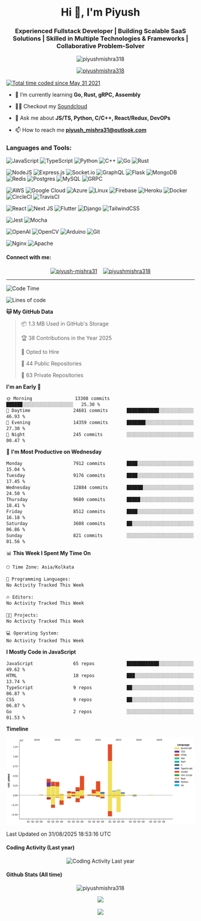 

<h1 align="center">Hi 👋, I'm Piyush</h1>
<h3 align="center">Experienced Fullstack Developer | Building Scalable SaaS Solutions | Skilled in Multiple Technologies & Frameworks | Collaborative Problem-Solver</h3>
<p align="center">  <img  src="https://komarev.com/ghpvc/?username=piyushmishra318&color=0e75b6&style=for-the-badge"  alt="piyushmishra318"  />   </p>
<p align="center">  <a  href="https://github.com/ryo-ma/github-profile-trophy"><img  src="https://github-profile-trophy.vercel.app/?username=piyushmishra318&row=2&column=4&theme=nord&margin-w=15&margin-h=15"  alt="piyushmishra318"  /></a>  </p>

<a href="https://wakatime.com/@1126c104-125d-4c52-840c-530d4fb4215e" title="Total time coded since May 31 2021"><img src="https://wakatime.com/badge/user/1126c104-125d-4c52-840c-530d4fb4215e.svg" align="center" alt="Total time coded since May 31 2021" /></a>
- 🌱 I’m currently learning **Go, Rust, gRPC, Assembly**

- 👨‍💻 Checkout my [Soundcloud](https://piyushmishra.vercel.app/)

- 💬 Ask me about **JS/TS, Python, C/C++, React/Redux, DevOPs**

- 📫 How to reach me **piyush_mishra31@outlook.com**

### Languages and Tools:
![JavaScript](https://img.shields.io/badge/javascript-%23323330.svg?style=for-the-badge&logo=javascript&logoColor=%23F7DF1E) ![TypeScript](https://img.shields.io/badge/typescript-%23007ACC.svg?style=for-the-badge&logo=typescript&logoColor=white) ![Python](https://img.shields.io/badge/python-3670A0?style=for-the-badge&logo=python&logoColor=ffdd54) ![C++](https://img.shields.io/badge/c++-%2300599C.svg?style=for-the-badge&logo=c%2B%2B&logoColor=white) ![Go](https://img.shields.io/badge/go-%2300ADD8.svg?style=for-the-badge&logo=go&logoColor=white) ![Rust](https://img.shields.io/badge/rust-%23000000.svg?style=for-the-badge&logo=rust&logoColor=white)

![NodeJS](https://img.shields.io/badge/node.js-6DA55F?style=for-the-badge&logo=node.js&logoColor=white) ![Express.js](https://img.shields.io/badge/express.js-%23404d59.svg?style=for-the-badge&logo=express&logoColor=%2361DAFB) ![Socket.io](https://img.shields.io/badge/Socket.io-black?style=for-the-badge&logo=socket.io&badgeColor=010101) ![GraphQL](https://img.shields.io/badge/-GraphQL-E10098?style=for-the-badge&logo=graphql&logoColor=white)  ![Flask](https://img.shields.io/badge/flask-%23000.svg?style=for-the-badge&logo=flask&logoColor=white) ![MongoDB](https://img.shields.io/badge/MongoDB-%234ea94b.svg?style=for-the-badge&logo=mongodb&logoColor=white) ![Redis](https://img.shields.io/badge/redis-%23DD0031.svg?style=for-the-badge&logo=redis&logoColor=white) ![Postgres](https://img.shields.io/badge/postgres-%23316192.svg?style=for-the-badge&logo=postgresql&logoColor=white) ![MySQL](https://img.shields.io/badge/mysql-%2300f.svg?style=for-the-badge&logo=mysql&logoColor=white) ![GRPC](https://img.shields.io/badge/gRPC-%23734F96.svg?style=for-the-badge&logoColor=white)

![AWS](https://img.shields.io/badge/AWS-%23FF9900.svg?style=for-the-badge&logo=amazon-aws&logoColor=white) ![Google Cloud](https://img.shields.io/badge/GoogleCloud-%234285F4.svg?style=for-the-badge&logo=google-cloud&logoColor=white) ![Azure](https://img.shields.io/badge/azure-%230072C6.svg?style=for-the-badge&logo=microsoftazure&logoColor=white) ![Linux](https://img.shields.io/badge/Linux-FCC624?style=for-the-badge&logo=linux&logoColor=black) ![Firebase](https://img.shields.io/badge/Firebase-039BE5?style=for-the-badge&logo=Firebase&logoColor=white) ![Heroku](https://img.shields.io/badge/heroku-%23430098.svg?style=for-the-badge&logo=heroku&logoColor=white)  ![Docker](https://img.shields.io/badge/docker-%230db7ed.svg?style=for-the-badge&logo=docker&logoColor=white) ![CircleCI](https://img.shields.io/badge/circle%20ci-%23161616.svg?style=for-the-badge&logo=circleci&logoColor=white) ![TravisCI](https://img.shields.io/badge/travis%20ci-%232B2F33.svg?style=for-the-badge&logo=travis&logoColor=white)

![React](https://img.shields.io/badge/react-%2320232a.svg?style=for-the-badge&logo=react&logoColor=%2361DAFB) ![Next JS](https://img.shields.io/badge/Next-black?style=for-the-badge&logo=next.js&logoColor=white) ![Flutter](https://img.shields.io/badge/Flutter-%2302569B.svg?style=for-the-badge&logo=Flutter&logoColor=white) ![Django](https://img.shields.io/badge/django-%23092E20.svg?style=for-the-badge&logo=django&logoColor=white) ![TailwindCSS](https://img.shields.io/badge/tailwindcss-%2338B2AC.svg?style=for-the-badge&logo=tailwind-css&logoColor=white) 

![Jest](https://img.shields.io/badge/-jest-%23C21325?style=for-the-badge&logo=jest&logoColor=white) ![Mocha](https://img.shields.io/badge/-mocha-%238D6748?style=for-the-badge&logo=mocha&logoColor=white)

![OpenAI](https://img.shields.io/badge/OpenAI-74aa9c?style=for-the-badge&logo=openai&logoColor=white) ![OpenCV](https://img.shields.io/badge/opencv-%23white.svg?style=for-the-badge&logo=opencv&logoColor=white) ![Arduino](https://img.shields.io/badge/-Arduino-00979D?style=for-the-badge&logo=Arduino&logoColor=white) ![Git](https://img.shields.io/badge/git-%23F05033.svg?style=for-the-badge&logo=git&logoColor=white)

 ![Nginx](https://img.shields.io/badge/nginx-%23009639.svg?style=for-the-badge&logo=nginx&logoColor=white) ![Apache](https://img.shields.io/badge/apache-%23D42029.svg?style=for-the-badge&logo=apache&logoColor=white)  


<h4 align="left">Connect with me:</h4>
<p align="center">
<a  href="https://linkedin.com/in/piyush-mishra31"  target="_blank"><img align="center"  src="https://img.shields.io/badge/linkedin-%230077B5.svg?style=for-the-badge&logo=linkedin&logoColor=white"  alt="piyush-mishra31"  /></a>&nbsp;&nbsp;&nbsp;
<a  href="https://www.leetcode.com/piyushmishra318"  target="_blank"><img align="center"  src="https://img.shields.io/badge/LeetCode-000000?style=for-the-badge&logo=LeetCode&logoColor=#d16c06"  alt="piyushmishra318" /></a>
</p>
</div>

<hr/>

<!--START_SECTION:waka-->
![Code Time](http://img.shields.io/badge/Code%20Time-3%2C351%20hrs%2044%20mins-blue)

![Lines of code](https://img.shields.io/badge/From%20Hello%20World%20I%27ve%20Written-43.1%20million%20lines%20of%20code-blue)

**🐱 My GitHub Data** 

> 📦 1.3 MB Used in GitHub's Storage 
 > 
> 🏆 38 Contributions in the Year 2025
 > 
> 💼 Opted to Hire
 > 
> 📜 44 Public Repositories 
 > 
> 🔑 63 Private Repositories 
 > 
**I'm an Early 🐤** 

```text
🌞 Morning                13308 commits       ██████░░░░░░░░░░░░░░░░░░░   25.30 % 
🌆 Daytime                24681 commits       ████████████░░░░░░░░░░░░░   46.93 % 
🌃 Evening                14359 commits       ███████░░░░░░░░░░░░░░░░░░   27.30 % 
🌙 Night                  245 commits         ░░░░░░░░░░░░░░░░░░░░░░░░░   00.47 % 
```
📅 **I'm Most Productive on Wednesday** 

```text
Monday                   7912 commits        ████░░░░░░░░░░░░░░░░░░░░░   15.04 % 
Tuesday                  9176 commits        ████░░░░░░░░░░░░░░░░░░░░░   17.45 % 
Wednesday                12884 commits       ██████░░░░░░░░░░░░░░░░░░░   24.50 % 
Thursday                 9680 commits        █████░░░░░░░░░░░░░░░░░░░░   18.41 % 
Friday                   8512 commits        ████░░░░░░░░░░░░░░░░░░░░░   16.18 % 
Saturday                 3608 commits        ██░░░░░░░░░░░░░░░░░░░░░░░   06.86 % 
Sunday                   821 commits         ░░░░░░░░░░░░░░░░░░░░░░░░░   01.56 % 
```


📊 **This Week I Spent My Time On** 

```text
🕑︎ Time Zone: Asia/Kolkata

💬 Programming Languages: 
No Activity Tracked This Week

🔥 Editors: 
No Activity Tracked This Week

🐱‍💻 Projects: 
No Activity Tracked This Week

💻 Operating System: 
No Activity Tracked This Week
```

**I Mostly Code in JavaScript** 

```text
JavaScript               65 repos            ████████████░░░░░░░░░░░░░   49.62 % 
HTML                     18 repos            ███░░░░░░░░░░░░░░░░░░░░░░   13.74 % 
TypeScript               9 repos             ██░░░░░░░░░░░░░░░░░░░░░░░   06.87 % 
CSS                      9 repos             ██░░░░░░░░░░░░░░░░░░░░░░░   06.87 % 
Go                       2 repos             ░░░░░░░░░░░░░░░░░░░░░░░░░   01.53 % 
```



**Timeline**

![Lines of Code chart](https://raw.githubusercontent.com/PiyushMishra318/PiyushMishra318/master/assets/bar_graph.png)


 Last Updated on 31/08/2025 18:53:16 UTC
<!--END_SECTION:waka-->
<h4>Coding Activity (Last year)</h4>
<p align="center">
<picture> <source media="(prefers-color-scheme: dark)" srcset="https://wakatime.com/share/@piyushmishra/39b90e7e-f50a-4d17-8c25-1dca6e7d37fc.svg"> <img alt="Coding Activity Last year" src="https://wakatime.com/share/@piyushmishra/88824ea2-c74c-4e22-81dc-ebfc532a2e9c.svg"> </picture>
</p>

<h4>Github Stats (All time)</h4>
<p align="center">
<img src="https://github-readme-stats-two-jade-34.vercel.app/api?username=piyushmishra318&show_icons=true&theme=tokyonight&locale=en&hide_border=true&show=reviews,prs_merged,prs_merged_percentage&card_width=700"  alt="piyushmishra318"  />
 </p>
<p align="center">
<img src="https://github-readme-streak-stats.herokuapp.com?user=piyushmishra318&theme=tokyonight&hide_border=true&card_width=700)](https://git.io/streak-stats"  />
</p>

<p align="center">
<img src="https://leetcard.jacoblin.cool/piyushmishra318?theme=nord&font=Ubuntu"  />
</p>
